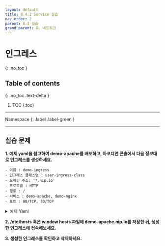```yaml
---
layout: default
title: 8.4.2 Service 실습
nav_order: 2
parent: 8.4 실습
grand_parent: 8. 네트워크
---
```


# 인그레스
{: .no_toc }

## Table of contents
{: .no_toc .text-delta }

1. TOC
{:toc}

---

<div class="code-example" markdown="1">
Namespace
{: .label .label-green }
</div>

---
## 실습 문제

**1. 예제 yaml을 참고하여 demo-apache를 배포하고, 아코디언 콘솔에서 다음 정보대로 인그레스를 생성하세요.**

```
- 이름 : demo-ingress
- 인그레스 클래스명 : user-ingress-class
- 도메인 주소: '*.nip.io'
- 프로토콜 : HTTP
- 경로 : /
- 서비스 : demo-apache, demo-nginx
- 포트 : 80/TCP, 80/TCP
```

<details>
<summary>예제 Yaml</summary>

{% highlight yaml %}
---
apiVersion: apps/v1
kind: Deployment
metadata:
  name: demo-apache
  labels:
    app: demo-apache
spec:
  replicas: 1
  selector:
    matchLabels:
      app: demo-apache
  template:
    metadata:
      labels:
        app: demo-apache
    spec:
      containers:
      - name: apache
        image: httpd:2.4

---
apiVersion: apps/v1
kind: Deployment
metadata:
  name: demo-nginx
  labels:
    app: demo-nginx
spec:
  replicas: 1
  selector:
    matchLabels:
      app: demo-nginx
  template:
    metadata:
      labels:
        app: demo-nginx
    spec:
      containers:
      - name: nginx
        image: nginx:latest

---
apiVersion: v1
kind: Service
metadata:
   name: demo-apache
spec:
  selector:
    app: demo-apache
  ports:
  - port: 80
    protocol: TCP
    targetPort: 80
  type: ClusterIP

---
apiVersion: v1
kind: Service
metadata:
   name: demo-nginx
spec:
  selector:
    app: demo-nginx
  ports:
  - port: 80
    protocol: TCP
    targetPort: 80
  type: ClusterIP

---
apiVersion: networking.k8s.io/v1
kind: Ingress
metadata:
  name: ingress
  annotations:
    nginx.ingress.kubernetes.io/rewrite-target: /
    nginx.ingress.kubernetes.io/use-regex: "true"
    nginx.ingress.kubernetes.io/affinity: cookie
spec:
  ingressClassName: user-ingress-class
  rules:
  - host: 'test.example.com'
    http:
      paths:
      - backend:
          service:
            name: app
            port:
              number: 8080
        path: /
        pathType: Prefix
              
{% endhighlight %}
   
</details>

**2. /etc/hosts 혹은 window hosts 파일에 demo-apache.nip.io를 저장한 뒤, 생성한 인그레스에 접속해보세요.**

**3. 생성한 인그레스를 확인하고 삭제하세요.**